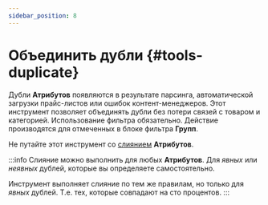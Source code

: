 ```yaml
---
sidebar_position: 8
---
```


# Объединить дубли {#tools-duplicate}

Дубли **Атрибутов** появляются в результате парсинга, автоматической загрузки прайс-листов или ошибок контент-менеджеров. Этот инструмент позволяет объединять дубли без потери связей с товаром и категорией. Использование фильтра обязательно. Действие производятся для отмеченных в блоке фильтра **Групп**.

Не путайте этот инструмент со [слиянием](/module-features/merge.md) **Атрибутов**.

:::info
Слияние можно выполнить для любых **Атрибутов**. Для _явных_ или _неявных_ дублей, которые вы определяете самостоятельно.

Инструмент выполняет слияние по тем же правилам, но только для _явных_ дублей. Т.е. тех, которые совпадают на сто процентов.
:::
